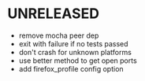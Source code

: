 # UNRELEASED

  * remove mocha peer dep
  * exit with failure if no tests passed
  * don't crash for unknown platforms
  * use better method to get open ports
  * add firefox_profile config option

